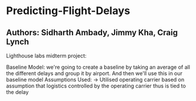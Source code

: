 # Predicting-Flight-Delays
## Authors: Sidharth Ambady, Jimmy Kha, Craig Lynch
Lighthouse labs midterm project:

Baseline Model:
 we're going to create a baseline by taking an average of all the different delays and group it by airport. And then we'll use this in our baseline model
 Assumptions Used:
  -> Utilised operating carrier based on assumption that logistics controlled by the operating carrier thus is tied to the delay
